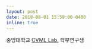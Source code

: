```yaml
---
layout: post
date: 2018-08-01 15:59:00-0400
inline: true
---
```


중앙대학교 [CVML Lab.](https://sites.google.com/view/cau-cvml/) 학부연구생
